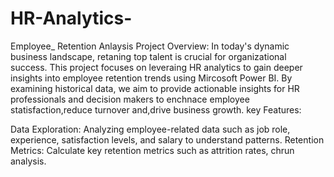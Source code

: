 # HR-Analytics-
Employee_ Retention Anlaysis
Project Overview: In today's dynamic business landscape, retaning top talent is crucial for organizational success. This project focuses on leveraing HR analytics to gain deeper insights into employee retention trends using Mircosoft Power BI. By examining historical data, we aim to provide actionable insights for HR professionals and decision makers to enchnace employee statisfaction,reduce turnover and,drive business growth.
key Features:

Data Exploration: Analyzing employee-related data such as job role, experience, satisfaction levels, and salary to understand patterns. Retention Metrics: Calculate key retention metrics such as attrition rates, chrun analysis.
